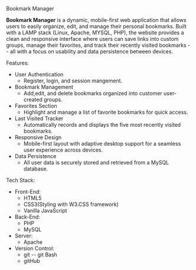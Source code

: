 Bookmark Manager 

**Bookmark Manager** is a dynamic, mobile-first web application that allows users to easily organize, edit, and manage their personal bookmarks. 
Built with a LAMP stack (Linux, Apache, MYSQL, PHP), the website provides a clean and responsive interface where users can save links into custom groups, 
manage their favorites, and track their recently visited bookmarks -- all with a focus on usability and data persistence between devices. 

Features: 
* User Authentication
    * Register, login, and session mangement. 
* Bookmark Management
  * Add,edit, and delete bookmarks organized into customer user-created groups. 
* Favorites Section
  * Highlight and manage a list of favorite bookmarks for quick access.
* Last Visited Tracker
  * Automatically records and displays the five most recently visited bookmarks.
* Responsive Design
  * Mobile-first layout with adaptive desktop support for a seamless user experience across devices.
* Data Persistence
  * All user data is securely stored and retrieved from a MySQL database.
 
Tech Stack: 
* Front-End:
  *  HTML5
  *  CSS3(Styling with W3.CSS framework)
  *  Vanilla JavaScript
* Back-End:
  *  PHP
  *  MySQL
* Server:
  *  Apache
* Version Control:
  *  git -- git Bash
  *  gitHub
